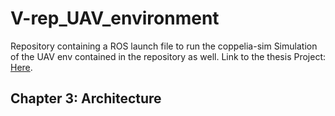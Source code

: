 # V-rep_UAV_environment
Repository containing a ROS launch file to run the coppelia-sim Simulation of the UAV env contained in the repository as well.
Link to the thesis Project: [Here](https://www.overleaf.com/read/ntkfpcwjmyvm).
## Chapter 3: Architecture


